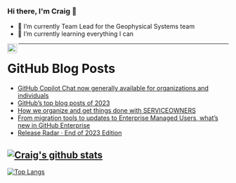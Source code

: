 ### Hi there, I'm Craig 👋

<!--
**CraigTeelFugro/CraigTeelFugro** is a ✨ _special_ ✨ repository because its `README.md` (this file) appears on your GitHub profile.

Here are some ideas to get you started:
-->

- 🔭 I’m currently Team Lead for the Geophysical Systems team
- 🌱 I’m currently learning everything I can

[<img align="left" alt="Craig Teel | LinkedIn" width="22px" src="https://cdn.jsdelivr.net/npm/simple-icons@v3/icons/linkedin.svg" />][linkedin]

---

# GitHub Blog Posts

<!-- BLOG-POST-LIST:START -->
- [GitHub Copilot Chat now generally available for organizations and individuals](https://github.blog/2023-12-29-github-copilot-chat-now-generally-available-for-organizations-and-individuals/)
- [GitHub’s top blog posts of 2023](https://github.blog/2023-12-27-githubs-top-blog-posts-of-2023/)
- [How we organize and get things done with SERVICEOWNERS](https://github.blog/2023-12-19-how-we-organize-and-get-things-done-with-serviceowners/)
- [From migration tools to updates to Enterprise Managed Users, what’s new in GitHub Enterprise](https://github.blog/2023-12-19-from-migration-tools-to-updates-to-enterprise-managed-users-whats-new-in-github-enterprise/)
- [Release Radar · End of 2023 Edition](https://github.blog/2023-12-19-release-radar-dec-2023/)
<!-- BLOG-POST-LIST:END -->

## [![Craig's github stats](https://github-readme-stats.vercel.app/api?username=craigteelfugro&show_icons=true&theme=radical)](https://github.com/anuraghazra/github-readme-stats)


[linkedin]: https://linkedin.com/in/craig-teel-b8786771
[![Top Langs](https://github-readme-stats.vercel.app/api/top-langs/?username=craigteelfugro&layout=compact)](https://github.com/anuraghazra/github-readme-stats)
